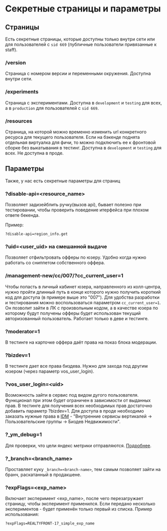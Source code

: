 # Секретные страницы и параметры

## Страницы

Есть секретные страницы, которые доступны только внутри сети
или для пользователей с `sid 669` (публичные пользователи привязанные к staff).

### /version

Страница с номером версии и переменными окружения. Доступна внутри сети.

### /experiments

Страница с экспериментами.
Доступна в `development` и `testing` для всех, а в `production` для пользователей с `sid 669`.

### /resources

Страница, на которой можно временно изменить url конкретного ресурса для текущего пользователя. Если на бэкенде поднята отдельная виртуалка для фичи, то можно подключить ее к фронтовой сборке без выкатывания в тестинг. Доступна в `development` и `testing` для всех. Не доступна в проде.

## Параметры

Также, у нас есть секретные параметры для страниц

### ?disable-api=<resource_name>

Позволяет задизейблить ручку(вызов api), бывает полезно при тестировании, чтобы проверить поведение
итерфейса при плохом ответе бекенда.

Пример:
```
?disable-api=region_info.get
```

### ?uid=<user_uid> на смешанной выдаче

Позволяет отфильтровать офферы по юзеру. Удобно когда нужно работать со сниппетом собственного оффера.

### /management-new/cc/007/?cc_current_user=1

Чтобы попасть в личный кабинет юзера, направленного из колл-центра, нужно пройти длинный путь в конце которого нужно получить короткий код для доступа (в примере выше это "007"). Для удобства разработки и тестирования можно воспользоваться параметром `cc_current_user=1`. Он позволит зайти в ЛК с произвольным кодом, а в качестве юзера по которому будут получены офферы будет использован текущий авторизованный пользователь. Работает только в деве и тестинге.

### ?moderator=1

В тестинге на карточке оффера даёт права на показ блока модерации.

### ?bizdev=1

В тестинге дает все права биздева. Нужно для захода под другим юзером (через параметр vos_user_login).

### ?vos_user_login=\<uid>

Возможность зайти в сервис под видом дугого пользователя. Функционал при этом будет ограничен в зависимости от выданных прав. В тестинге для получения всех необходимых прав достаточно добавить параметр ?bizdev=1. Для доступа в проде необходимо заказать нужные права в [IDM](https://idm.yandex-team.ru) - "Внутренние сервисы вертикалей -> Пользовательские группы -> Биздев Недвижимости".

### ?_ym_debug=1

Для проверки, что цели яндекс метрики отправляются. [Подробнее](https://yandex.ru/support/metrica/general/check-goal.html).

### ?_branch=<branch_name>

Проставляет куку `_branch=<branch-name>`, тем самым позволяет зайти на бранч, раскатанный в продакшене.

### ?expFlags=<exp_name>

Включает эксперимент <exp_name>, после чего перезагружает страницу, чтобы эксперимент применился.
Если передано несколько экспериментов - будет применён только первый из списка.
Пример использования:
```
?expFlags=REALTYFRONT-17_simple_exp_name
```

